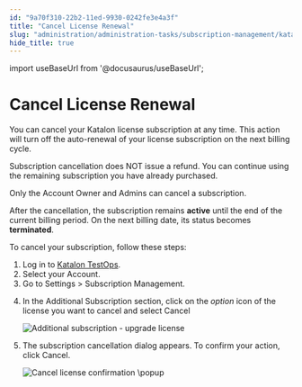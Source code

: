 ```yaml
---
id: "9a70f310-22b2-11ed-9930-0242fe3e4a3f"
title: "Cancel License Renewal"
slug: "administration/administration-tasks/subscription-management/katalon-studio-enterprise-and-katalon-runtime-engine-license/cancel-license-renewal"
hide_title: true
---
```

import useBaseUrl from '@docusaurus/useBaseUrl';


# <a id="id" class="anchor_top_offset"/><a id="ariaid-title1" class="anchor_top_offset"/>Cancel License Renewal

<p xmlns="http://www.w3.org/1999/xhtml" className="p">You can cancel your Katalon license subscription at any time.   This action will turn off the auto-renewal of your license   subscription on the next billing cycle.</p> 
<p xmlns="http://www.w3.org/1999/xhtml" className="p">Subscription cancellation does NOT issue a refund. You can   continue using the remaining subscription you have already   purchased.</p> 
<p xmlns="http://www.w3.org/1999/xhtml" className="p">Only the Account Owner and Admins can cancel a   subscription.</p> 
<p xmlns="http://www.w3.org/1999/xhtml" className="p">After the cancellation, the subscription remains   <strong className="ph b">active</strong> until the end of the current billing   period. On the next billing date, its status becomes   <strong className="ph b">terminated</strong>.</p> 
<p xmlns="http://www.w3.org/1999/xhtml" className="p">To cancel your subscription, follow these steps:</p> 
<ol xmlns="http://www.w3.org/1999/xhtml" className="ol"><li className="li">Log in to <a className="xref j-external-link" href="https://testops.katalon.io/" target="_blank">Katalon       TestOps</a>.</li><li className="li">Select your Account.</li><li className="li">Go to <span className="ph uicontrol">Settings</span> &gt; <span className="ph uicontrol">Subscription Management</span>.</li><li className="li">     <p className="p">       In the <span className="ph uicontrol">Additional Subscription</span> section, click on the <em className="ph i">option</em> icon of the  license you want to cancel and select <span className="ph uicontrol">Cancel</span></p>     <p className="p">       <img className="image" width={700} src={useBaseUrl("/433777e0-37cf-11ed-9930-0242fe3e4a3f.png")} alt="Additional subscription - upgrade license" /></p>   </li><li className="li">     <p className="p">The subscription cancellation       dialog appears. To confirm your action, click       <span className="ph uicontrol">Cancel</span>.</p>     <p className="p">       <img className="image" width={500} src={useBaseUrl("/8f7491a0-37d0-11ed-9930-0242fe3e4a3f.png")} alt="Cancel license confirmation \popup" /></p>   </li></ol> 
